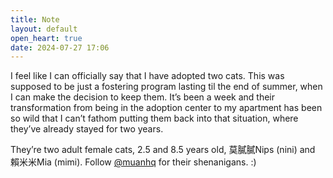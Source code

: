 ```yaml
---
title: Note
layout: default
open_heart: true
date: 2024-07-27 17:06
---
```


I feel like I can officially say that I have adopted two cats. This was supposed to be just a fostering program lasting til the end of summer, when I can make the decision to keep them. It’s been a week and their transformation from being in the adoption center to my apartment has been so wild that I can’t fathom putting them back into that situation, where they’ve already stayed for two years. 

They’re two adult female cats, 2.5 and 8.5 years old, 莫膩膩Nips (nini) and 賴米米Mia (mimi). Follow [@muanhq](https://instagram.com/muanhq) for their shenanigans. :)
